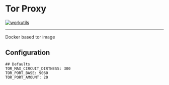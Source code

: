 # Tor Proxy

[![workutils](https://img.shields.io/docker/pulls/workutils/tor-proxy.svg)](https://hub.docker.com/r/workutils/tor-proxy)

---

Docker based tor image

## Configuration

```
## Defaults
TOR_MAX_CIRCUIT_DIRTNESS: 300
TOR_PORT_BASE: 9060
TOR_PORT_AMOUNT: 20
```
